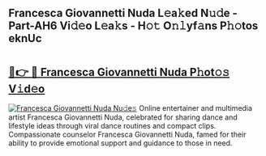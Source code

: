 ## Francesca Giovannetti Nuda L𝚎a𝚔ed N𝚞𝚍e - Part-AH6 Vi𝚍𝚎o L𝚎a𝚔s - H𝚘𝚝 O𝚗𝚕yf𝚊ns P𝚑𝚘tos eknUc

# <h2><a href="http://kf4311.oniu.top/?m=Francesca+Giovannetti+Nuda">🔗👉 🔴 Francesca Giovannetti Nuda P𝚑ot𝚘𝚜 V𝚒d𝚎o</a></h2>

[![Francesca Giovannetti Nuda Nu𝚍e𝚜](https://i.imgur.com/0qMVB7G.gif)](http://kf4311.oniu.top/?m=Francesca+Giovannetti+Nuda)
Online entertainer and multimedia artist Francesca Giovannetti Nuda, celebrated for sharing dance and lifestyle ideas through viral dance routines and compact clips. Compassionate counselor Francesca Giovannetti Nuda, famed for their ability to provide emotional support and guidance to those in need.  
